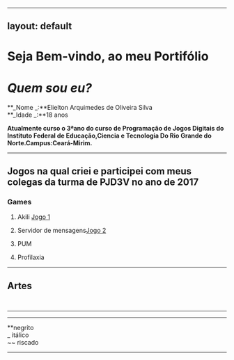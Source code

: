 
---
layout: default
---  
# Seja Bem-vindo, ao meu Portifólio



# _Quem sou eu?_ 
**_Nome _:**Elielton Arquimedes de Oliveira Silva  
**_Idade _:**18 anos


**Atualmente curso o 3ªano do curso de Programação de Jogos Digitais do Instituto Federal de Educação,Ciencia e Tecnologia Do Rio Grande do Norte.Campus:Ceará-Mirim.**   
* * * 
## Jogos  na qual criei e participei com meus colegas da turma de PJD3V no ano de 2017  
 
### Games  
1. Akili [Jogo 1](https://elielton90.github.io/Akili/)  

2. Servidor de mensagens[Jogo 2](https://jldifrn.github.io/ServidorDeMensagens/)

3. PUM

4. Profilaxia
* * *  
## Artes  


![]()    


![]()


* * *   

* * *  
**negrito  
_ itálico  
~~ riscado  



* * * 
